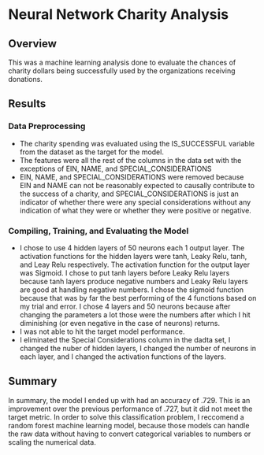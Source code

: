 # Neural Network Charity Analysis

## Overview
This was a machine learning analysis done to evaluate the chances of charity dollars being successfully used by the organizations receiving donations.
## Results
### Data Preprocessing
* The charity spending was evaluated using the IS_SUCCESSFUL variable from the dataset as the target for the model.
* The features were all the rest of the columns in the data set with the exceptions of EIN, NAME, and SPECIAL_CONSIDERATIONS
* EIN, NAME, and SPECIAL_CONSIDERATIONS were removed because EIN and NAME can not be reasonably expected to causally contribute to the success of a charity, and SPECIAL_CONSIDERATIONS is just an indicator of whether there were any special considerations without any indication of what they were or whether they were positive or negative.
### Compiling, Training, and Evaluating the Model
* I chose to use 4 hidden layers of 50 neurons each 1 output layer. The activation functions for the hidden layers were tanh, Leaky Relu, tanh, and Leay Relu respectively. The activation function for the output layer was Sigmoid. I chose to put tanh layers before Leaky Relu layers because tanh layers produce negative numbers and Leaky Relu layers are good at handling negative numbers. I chose the sigmoid function because that was by far the best performing of the 4 functions based on my trial and error. I chose 4 layers and 50 neurons because after changing the parameters a lot those were the numbers after which I hit diminishing (or even negative in the case of neurons) returns.
* I was not able to hit the target model performance.
* I eliminated the Special Considerations column in the dadta set, I changed the nuber of hidden layers, I changed the number of neurons in each layer, and I changed the activation functions of the layers.
## Summary
In summary, the model I ended up with had an accuracy of .729. This is an improvement over the previous performance of .727, but it did not meet the target metric. In order to solve this classification problem, I reccomend a random forest machine learning model, because those models can handle the raw data without having to convert categorical variables to numbers or scaling the numerical data.
